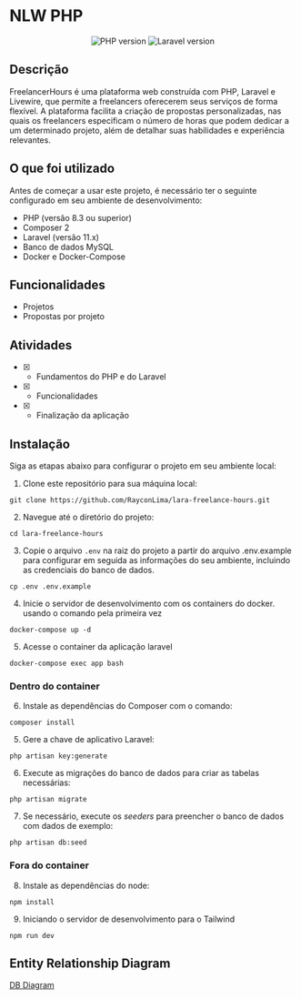 # NLW PHP
<p align="center">
  <img alt="PHP version" src="https://img.shields.io/static/v1?label=php&message=8.3&color=18181B&labelColor=5354FD">
    <img alt="Laravel version" src="https://img.shields.io/static/v1?label=laravel&message=11.26&color=18181B&labelColor=5354FD">
</p>

## Descrição
FreelancerHours é uma plataforma web construída com PHP, Laravel e Livewire, que permite a freelancers oferecerem seus serviços de forma flexível. A plataforma facilita a criação de propostas personalizadas, nas quais os freelancers especificam o número de horas que podem dedicar a um determinado projeto, além de detalhar suas habilidades e experiência relevantes.

## O que foi utilizado
Antes de começar a usar este projeto, é necessário ter o seguinte configurado em seu ambiente de desenvolvimento:

- PHP (versão 8.3 ou superior)
- Composer 2
- Laravel (versão 11.x)
- Banco de dados MySQL
- Docker e Docker-Compose

## Funcionalidades
- Projetos
- Propostas por projeto

## Atividades
- [X]  - Fundamentos do PHP e do Laravel
- [X]  - Funcionalidades
- [X]  - Finalização da aplicação

## Instalação

Siga as etapas abaixo para configurar o projeto em seu ambiente local:

1. Clone este repositório para sua máquina local:
```
git clone https://github.com/RayconLima/lara-freelance-hours.git
```

2. Navegue até o diretório do projeto:
```
cd lara-freelance-hours
```

3. Copie o arquivo `.env` na raiz do projeto a partir do arquivo .env.example para configurar em seguida as informações do seu ambiente, incluindo as credenciais do banco de dados. 
```
cp .env .env.example
```
4. Inicie o servidor de desenvolvimento com os containers do docker. usando o comando pela primeira vez
```
docker-compose up -d
```

5. Acesse o container da aplicação laravel
```
docker-compose exec app bash
```

### Dentro do container
6. Instale as dependências do Composer com o comando:
```
composer install
```

5. Gere a chave de aplicativo Laravel:
```
php artisan key:generate
```

6. Execute as migrações do banco de dados para criar as tabelas necessárias:
```
php artisan migrate
```

7. Se necessário, execute os *seeders* para preencher o banco de dados com dados de exemplo:
```
php artisan db:seed
```

### Fora do container
8. Instale as dependências do node:
```
npm install
```

9. Iniciando o servidor de desenvolvimento para o Tailwind
```
npm run dev
```

## Entity Relationship Diagram
[DB Diagram](https://dbdiagram.io/d/freelancer_hours-67052bc6fb079c7ebdbd025e)